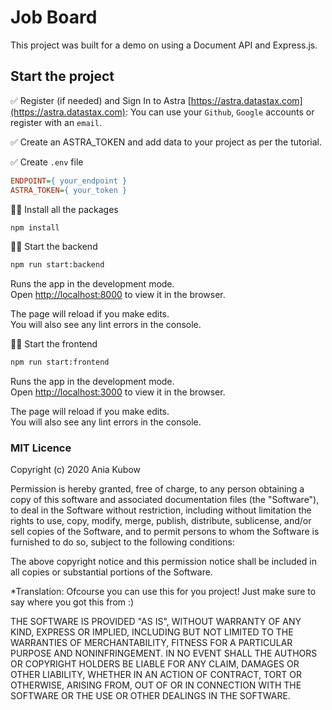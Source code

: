 # Job Board

This project was built for a demo on using a Document API and Express.js.

## Start the project

✅ Register (if needed) and Sign In to Astra [https://astra.datastax.com](https://astra.datastax.com): You can use your `Github`, `Google` accounts or register with an `email`.

✅ Create an ASTRA_TOKEN and add data to your project as per the tutorial.

✅ Create `.env` file

```ini
ENDPOINT={ your_endpoint }
ASTRA_TOKEN={ your_token }
```
👩‍💻  Install all the packages

```bash
npm install
```

👩‍💻 Start the backend

```bash
npm run start:backend
```

Runs the app in the development mode.\
Open [http://localhost:8000](http://localhost:8000) to view it in the browser.

The page will reload if you make edits.\
You will also see any lint errors in the console.


👩‍💻 Start the frontend
```bash
npm run start:frontend
```

Runs the app in the development mode.\
Open [http://localhost:3000](http://localhost:3000) to view it in the browser.

The page will reload if you make edits.\
You will also see any lint errors in the console.

### MIT Licence

Copyright (c) 2020 Ania Kubow

Permission is hereby granted, free of charge, to any person obtaining a copy of this software and associated documentation files (the "Software"), to deal in the Software without restriction, including without limitation the rights to use, copy, modify, merge, publish, distribute, sublicense, and/or sell copies of the Software, and to permit persons to whom the Software is furnished to do so, subject to the following conditions:

The above copyright notice and this permission notice shall be included in all copies or substantial portions of the Software.

*Translation: Ofcourse you can use this for you project! Just make sure to say where you got this from :)

THE SOFTWARE IS PROVIDED "AS IS", WITHOUT WARRANTY OF ANY KIND, EXPRESS OR IMPLIED, INCLUDING BUT NOT LIMITED TO THE WARRANTIES OF MERCHANTABILITY, FITNESS FOR A PARTICULAR PURPOSE AND NONINFRINGEMENT. IN NO EVENT SHALL THE AUTHORS OR COPYRIGHT HOLDERS BE LIABLE FOR ANY CLAIM, DAMAGES OR OTHER LIABILITY, WHETHER IN AN ACTION OF CONTRACT, TORT OR OTHERWISE, ARISING FROM, OUT OF OR IN CONNECTION WITH THE SOFTWARE OR THE USE OR OTHER DEALINGS IN THE SOFTWARE.
